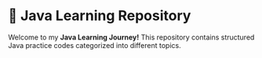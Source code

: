 # 🚀 Java Learning Repository  

Welcome to my **Java Learning Journey!** This repository contains structured Java practice codes categorized into different topics.  

